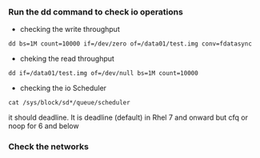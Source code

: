 ### Run the dd command to check io operations
* checking the write throughput
```shell
dd bs=1M count=10000 if=/dev/zero of=/data01/test.img conv=fdatasync
```
* cheking the read throughput
```shell
dd if=/data01/test.img of=/dev/null bs=1M count=10000
```
* checking the io Scheduler
```shell
cat /sys/block/sd*/queue/scheduler
```
it should deadline. It is deadline (default) in Rhel 7 and onward but
cfq or noop for 6 and below

### Check the networks
###
